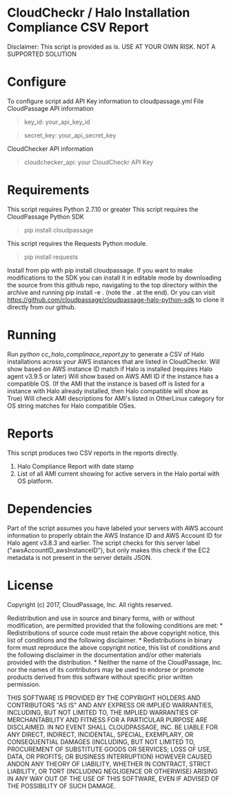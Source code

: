 # CloudCheckr / Halo Installation Compliance CSV Report


Disclaimer: This script is provided as is. USE AT YOUR OWN RISK.
NOT A SUPPORTED SOLUTION

# Configure
To configure script add API Key information to cloudpassage.yml File
CloudPassage API information
>key_id: your_api_key_id

>secret_key: your_api_secret_key

CloudChecker API information
>cloudchecker_api: your CloudCheckr API Key

# Requirements

This script requires Python 2.7.10 or greater
This script requires the CloudPassage Python SDK
> pip install cloudpassage

This script requires the Requests Python module.
>pip install requests

Install from pip with pip install cloudpassage. If you want to make modifications to the SDK you can install it in editable mode by downloading the source from this github repo, navigating to the top directory within the archive and running pip install -e . (note the . at the end). Or you can visit https://github.com/cloudpassage/cloudpassage-halo-python-sdk to clone it directly from our github.

# Running
Run *python cc_halo_complinace_report.py* to generate a CSV of Halo installations across your AWS
instances that are listed in CloudCheckr.
Will show based on AWS instance ID match if Halo is installed (requires Halo agent v3.9.5 or later)
Will show based on AWS AMI ID if the instance has a compatible OS. (If the AMI that the instance is based off is listed for a instance with Halo already installed, then Halo compatible will show as True)
Will check AMI descriptions for AMI's listed in OtherLinux category for OS string matches for Halo
compatible OSes.

# Reports
This script produces two CSV reports in the reports directly.
1. Halo Compliance Report with date stamp
2. List of all AMI current showing for active servers in the Halo portal with OS platform.


# Dependencies
Part of the script assumes you have labeled your servers with AWS account information to properly obtain the AWS Instance ID and AWS Account ID for Halo agent v3.8.3 and earlier. The script checks for this server label ("awsAccountID_awsInstanceID"), but only makes this check if the EC2 metadata is not present in the server details JSON.


# License

Copyright (c) 2017, CloudPassage, Inc. All rights reserved.

Redistribution and use in source and binary forms, with or without modification, are permitted provided that the following conditions are met: * Redistributions of source code must retain the above copyright notice, this list of conditions and the following disclaimer. * Redistributions in binary form must reproduce the above copyright notice, this list of conditions and the following disclaimer in the documentation and/or other materials provided with the distribution. * Neither the name of the CloudPassage, Inc. nor the names of its contributors may be used to endorse or promote products derived from this software without specific prior written permission.

THIS SOFTWARE IS PROVIDED BY THE COPYRIGHT HOLDERS AND CONTRIBUTORS "AS IS" AND ANY EXPRESS OR IMPLIED WARRANTIES, INCLUDING, BUT NOT LIMITED TO, THE IMPLIED WARRANTIES OF MERCHANTABILITY AND FITNESS FOR A PARTICULAR PURPOSE ARE DISCLAIMED. IN NO EVENT SHALL CLOUDPASSAGE, INC. BE LIABLE FOR ANY DIRECT, INDIRECT, INCIDENTAL, SPECIAL, EXEMPLARY, OR CONSEQUENTIAL DAMAGES (INCLUDING, BUT NOT LIMITED TO, PROCUREMENT OF SUBSTITUTE GOODS OR SERVICES; LOSS OF USE, DATA, OR PROFITS; OR BUSINESS INTERRUPTION) HOWEVER CAUSED ANDON ANY THEORY OF LIABILITY, WHETHER IN CONTRACT, STRICT LIABILITY, OR TORT (INCLUDING NEGLIGENCE OR OTHERWISE) ARISING IN ANY WAY OUT OF THE USE OF THIS SOFTWARE, EVEN IF ADVISED OF THE POSSIBILITY OF SUCH DAMAGE.
